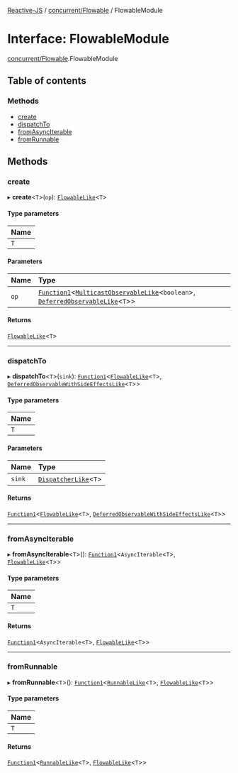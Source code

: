 [Reactive-JS](../README.md) / [concurrent/Flowable](../modules/concurrent_Flowable.md) / FlowableModule

# Interface: FlowableModule

[concurrent/Flowable](../modules/concurrent_Flowable.md).FlowableModule

## Table of contents

### Methods

- [create](concurrent_Flowable.FlowableModule.md#create)
- [dispatchTo](concurrent_Flowable.FlowableModule.md#dispatchto)
- [fromAsyncIterable](concurrent_Flowable.FlowableModule.md#fromasynciterable)
- [fromRunnable](concurrent_Flowable.FlowableModule.md#fromrunnable)

## Methods

### create

▸ **create**<`T`\>(`op`): [`FlowableLike`](concurrent.FlowableLike.md)<`T`\>

#### Type parameters

| Name |
| :------ |
| `T` |

#### Parameters

| Name | Type |
| :------ | :------ |
| `op` | [`Function1`](../modules/functions.md#function1)<[`MulticastObservableLike`](concurrent.MulticastObservableLike.md)<`boolean`\>, [`DeferredObservableLike`](concurrent.DeferredObservableLike.md)<`T`\>\> |

#### Returns

[`FlowableLike`](concurrent.FlowableLike.md)<`T`\>

___

### dispatchTo

▸ **dispatchTo**<`T`\>(`sink`): [`Function1`](../modules/functions.md#function1)<[`FlowableLike`](concurrent.FlowableLike.md)<`T`\>, [`DeferredObservableWithSideEffectsLike`](concurrent.DeferredObservableWithSideEffectsLike.md)<`T`\>\>

#### Type parameters

| Name |
| :------ |
| `T` |

#### Parameters

| Name | Type |
| :------ | :------ |
| `sink` | [`DispatcherLike`](concurrent.DispatcherLike.md)<`T`\> |

#### Returns

[`Function1`](../modules/functions.md#function1)<[`FlowableLike`](concurrent.FlowableLike.md)<`T`\>, [`DeferredObservableWithSideEffectsLike`](concurrent.DeferredObservableWithSideEffectsLike.md)<`T`\>\>

___

### fromAsyncIterable

▸ **fromAsyncIterable**<`T`\>(): [`Function1`](../modules/functions.md#function1)<`AsyncIterable`<`T`\>, [`FlowableLike`](concurrent.FlowableLike.md)<`T`\>\>

#### Type parameters

| Name |
| :------ |
| `T` |

#### Returns

[`Function1`](../modules/functions.md#function1)<`AsyncIterable`<`T`\>, [`FlowableLike`](concurrent.FlowableLike.md)<`T`\>\>

___

### fromRunnable

▸ **fromRunnable**<`T`\>(): [`Function1`](../modules/functions.md#function1)<[`RunnableLike`](concurrent.RunnableLike.md)<`T`\>, [`FlowableLike`](concurrent.FlowableLike.md)<`T`\>\>

#### Type parameters

| Name |
| :------ |
| `T` |

#### Returns

[`Function1`](../modules/functions.md#function1)<[`RunnableLike`](concurrent.RunnableLike.md)<`T`\>, [`FlowableLike`](concurrent.FlowableLike.md)<`T`\>\>
